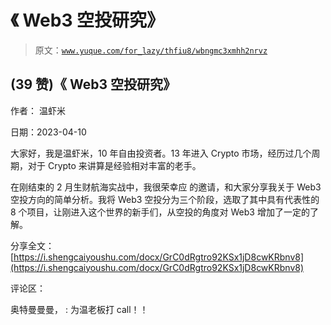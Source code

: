 # 《 Web3 空投研究》

> 原文：[`www.yuque.com/for_lazy/thfiu8/wbngmc3xmhh2nrvz`](https://www.yuque.com/for_lazy/thfiu8/wbngmc3xmhh2nrvz)



## (39 赞)《 Web3 空投研究》 

作者： 温虾米 

日期：2023-04-10 

大家好，我是温虾米，10 年自由投资者。13 年进入 Crypto 市场，经历过几个周期，对于 Crypto 来讲算是经验相对丰富的老手。 

在刚结束的 2 月生财航海实战中，我很荣幸应 的邀请，和大家分享我关于 Web3 空投方向的简单分析。我将 Web3 空投分为三个阶段，选取了其中具有代表性的 8 个项目，让刚进入这个世界的新手们，从空投的角度对 Web3 增加了一定的了解。 

分享全文：[https://i.shengcaiyoushu.com/docx/GrC0dRgtro92KSx1jD8cwKRbnv8](https://i.shengcaiyoushu.com/docx/GrC0dRgtro92KSx1jD8cwKRbnv8) 

评论区： 

奥特曼曼曼， : 为温老板打 call！！